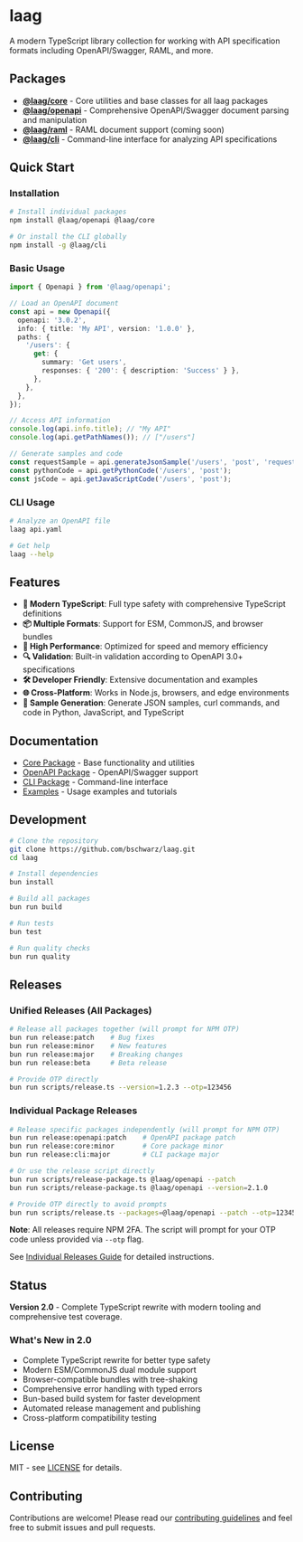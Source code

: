 # laag

A modern TypeScript library collection for working with API specification formats including OpenAPI/Swagger, RAML, and more.

## Packages

- **[@laag/core](packages/core/)** - Core utilities and base classes for all laag packages
- **[@laag/openapi](packages/openapi/)** - Comprehensive OpenAPI/Swagger document parsing and manipulation
- **[@laag/raml](packages/raml/)** - RAML document support (coming soon)
- **[@laag/cli](packages/cli/)** - Command-line interface for analyzing API specifications

## Quick Start

### Installation

```bash
# Install individual packages
npm install @laag/openapi @laag/core

# Or install the CLI globally
npm install -g @laag/cli
```

### Basic Usage

```typescript
import { Openapi } from '@laag/openapi';

// Load an OpenAPI document
const api = new Openapi({
  openapi: '3.0.2',
  info: { title: 'My API', version: '1.0.0' },
  paths: {
    '/users': {
      get: {
        summary: 'Get users',
        responses: { '200': { description: 'Success' } },
      },
    },
  },
});

// Access API information
console.log(api.info.title); // "My API"
console.log(api.getPathNames()); // ["/users"]

// Generate samples and code
const requestSample = api.generateJsonSample('/users', 'post', 'request');
const pythonCode = api.getPythonCode('/users', 'post');
const jsCode = api.getJavaScriptCode('/users', 'post');
```

### CLI Usage

```bash
# Analyze an OpenAPI file
laag api.yaml

# Get help
laag --help
```

## Features

- **🔧 Modern TypeScript**: Full type safety with comprehensive TypeScript definitions
- **📦 Multiple Formats**: Support for ESM, CommonJS, and browser bundles
- **🚀 High Performance**: Optimized for speed and memory efficiency
- **🔍 Validation**: Built-in validation according to OpenAPI 3.0+ specifications
- **🛠️ Developer Friendly**: Extensive documentation and examples
- **🌐 Cross-Platform**: Works in Node.js, browsers, and edge environments
- **🎯 Sample Generation**: Generate JSON samples, curl commands, and code in Python, JavaScript, and TypeScript

## Documentation

- [Core Package](packages/core/README.md) - Base functionality and utilities
- [OpenAPI Package](packages/openapi/README.md) - OpenAPI/Swagger support
- [CLI Package](packages/cli/README.md) - Command-line interface
- [Examples](examples/) - Usage examples and tutorials

## Development

```bash
# Clone the repository
git clone https://github.com/bschwarz/laag.git
cd laag

# Install dependencies
bun install

# Build all packages
bun run build

# Run tests
bun test

# Run quality checks
bun run quality
```

## Releases

### Unified Releases (All Packages)

```bash
# Release all packages together (will prompt for NPM OTP)
bun run release:patch    # Bug fixes
bun run release:minor    # New features
bun run release:major    # Breaking changes
bun run release:beta     # Beta release

# Provide OTP directly
bun run scripts/release.ts --version=1.2.3 --otp=123456
```

### Individual Package Releases

```bash
# Release specific packages independently (will prompt for NPM OTP)
bun run release:openapi:patch    # OpenAPI package patch
bun run release:core:minor       # Core package minor
bun run release:cli:major        # CLI package major

# Or use the release script directly
bun run scripts/release-package.ts @laag/openapi --patch
bun run scripts/release-package.ts @laag/openapi --version=2.1.0

# Provide OTP directly to avoid prompts
bun run scripts/release.ts --packages=@laag/openapi --patch --otp=123456
```

**Note**: All releases require NPM 2FA. The script will prompt for your OTP code unless provided via `--otp` flag.

See [Individual Releases Guide](docs/INDIVIDUAL_RELEASES.md) for detailed instructions.

## Status

**Version 2.0** - Complete TypeScript rewrite with modern tooling and comprehensive test coverage.

### What's New in 2.0

- Complete TypeScript rewrite for better type safety
- Modern ESM/CommonJS dual module support
- Browser-compatible bundles with tree-shaking
- Comprehensive error handling with typed errors
- Bun-based build system for faster development
- Automated release management and publishing
- Cross-platform compatibility testing

## License

MIT - see [LICENSE](LICENSE) for details.

## Contributing

Contributions are welcome! Please read our [contributing guidelines](CONTRIBUTING.md) and feel free to submit issues and pull requests.
